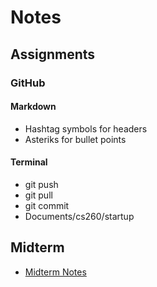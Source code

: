 # Notes
## Assignments
### GitHub
#### Markdown
* Hashtag symbols for headers
* Asteriks for bullet points
#### Terminal
* git push
* git pull
* git commit
* Documents/cs260/startup
## Midterm
* [Midterm Notes](Midterm_Notes.md)
